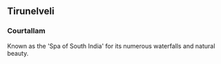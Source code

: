 ## Tirunelveli 
 ### Courtallam 
 Known as the 'Spa of South India' for its numerous waterfalls and natural beauty.